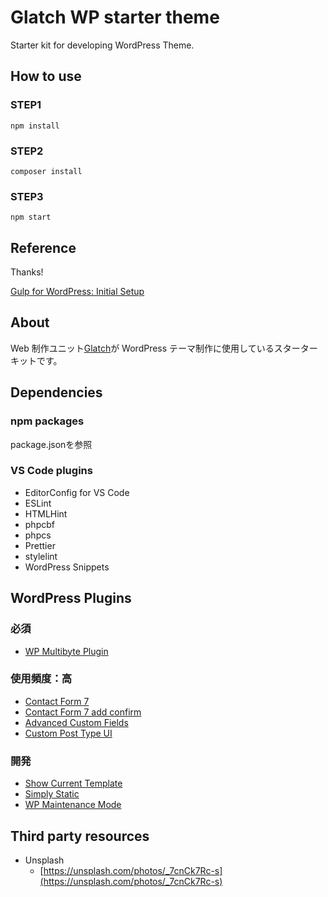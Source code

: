# Glatch WP starter theme

Starter kit for developing WordPress Theme.

## How to use
### STEP1
```
npm install
```

### STEP2
```
composer install
```

### STEP3
```
npm start
```

## Reference
Thanks!

[Gulp for WordPress: Initial Setup](https://css-tricks.com/gulp-for-wordpress-initial-setup/)

## About

Web 制作ユニット[Glatch](https://glatchdesign.com/)が WordPress テーマ制作に使用しているスターターキットです。

## Dependencies
### npm packages

package.jsonを参照

### VS Code plugins
- EditorConfig for VS Code
- ESLint
- HTMLHint
- phpcbf
- phpcs
- Prettier
- stylelint
- WordPress Snippets

## WordPress Plugins

### 必須
- [WP Multibyte Plugin](https://ja.wordpress.org/plugins/wp-multibyte-patch/)</a>

### 使用頻度：高
- [Contact Form 7](https://wordpress.org/plugins/contact-form-7/)</a>
- [Contact Form 7 add confirm](https://wordpress.org/plugins/contact-form-7-add-confirm/)</a>
- [Advanced Custom Fields](https://ja.wordpress.org/plugins/advanced-custom-fields/)</a>
- [Custom Post Type UI](https://wordpress.org/plugins/custom-post-type-ui/)</a>

### 開発
- [Show Current Template](https://wordpress.org/plugins/custom-post-type-ui/)</a>
- [Simply Static](https://ja.wordpress.org/plugins/simply-static/)
- [WP Maintenance Mode](https://ja.wordpress.org/plugins/wp-maintenance-mode/)</a>

## Third party resources
- Unsplash
	- [https://unsplash.com/photos/_7cnCk7Rc-s](https://unsplash.com/photos/_7cnCk7Rc-s)
